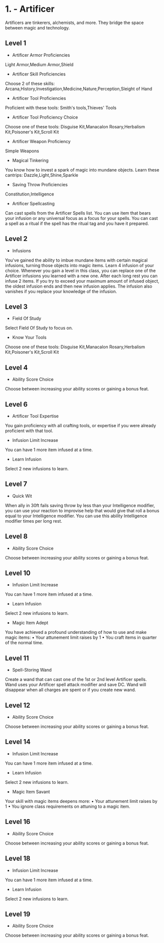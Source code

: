 # 1. - Artificer

Artificers are tinkerers, alchemists, and more. They bridge the space between magic and technology.


## Level 1

* Artificer Armor Proficiencies

Light Armor,Medium Armor,Shield

* Artificer Skill Proficiencies

Choose 2 of these skills: Arcana,History,Investigation,Medicine,Nature,Perception,Sleight of Hand

* Artificer Tool Proficiencies

Proficient with these tools: Smith's tools,Thieves' Tools

* Artificer Tool Proficiency Choice

Choose one of these tools: Disguise Kit,Manacalon Rosary,Herbalism Kit,Poisoner's Kit,Scroll Kit

* Artificer Weapon Proficiency

Simple Weapons

* Magical Tinkering

You know how to invest a spark of magic into mundane objects. Learn these cantrips: Dazzle,Light,Shine,Sparkle

* Saving Throw Proficiencies

Constitution,Intelligence

* Artificer Spellcasting

Can cast spells from the Artificer Spells list. You can use item that bears your infusion or any universal focus as a focus for your spells. You can cast a spell as a ritual if the spell has the ritual tag and you have it prepared.


## Level 2

* Infusions

You've gained the ability to imbue mundane items with certain magical infusions, turning those objects into magic items. Learn 4 infusion of your choice. Whenever you gain a level in this class, you can replace one of the Artificer infusions you learned with a new one.
After each long rest you can infuse 2 items. If you try to exceed your maximum amount of infused object, the oldest infusion ends and then new infusion applies. The infusion also vanishes if you replace your knowledge of the infusion.


## Level 3

* Field Of Study

Select Field Of Study to focus on.

* Know Your Tools

Choose one of these tools: Disguise Kit,Manacalon Rosary,Herbalism Kit,Poisoner's Kit,Scroll Kit


## Level 4

* Ability Score Choice

Choose between increasing your ability scores or gaining a bonus feat.


## Level 6

* Artificer Tool Expertise

You gain proficiency with all crafting tools, or expertise if you were already proficient with that tool.

* Infusion Limit Increase

You can have 1 more item infused at a time.

* Learn Infusion

Select 2 new infusions to learn.


## Level 7

* Quick Wit

When ally in 30ft fails saving throw by less than your Intelligence modifier, you can use your reaction to improvise help that would give that roll a bonus equal to your Intelligence modifier. You can use this ability Intelligence modifier times per long rest.


## Level 8

* Ability Score Choice

Choose between increasing your ability scores or gaining a bonus feat.


## Level 10

* Infusion Limit Increase

You can have 1 more item infused at a time.

* Learn Infusion

Select 2 new infusions to learn.

* Magic Item Adept

You have achieved a profound understanding of how to use and make magic items:
• Your attunement limit raises by 1
• You craft items in quarter of the normal time.


## Level 11

* Spell-Storing Wand

Create a wand that can cast one of the 1st or 2nd level Artificer spells. Wand uses your Artificer spell attack modifier and save DC. Wand will disappear when all charges are spent or if you create new wand.


## Level 12

* Ability Score Choice

Choose between increasing your ability scores or gaining a bonus feat.


## Level 14

* Infusion Limit Increase

You can have 1 more item infused at a time.

* Learn Infusion

Select 2 new infusions to learn.

* Magic Item Savant

Your skill with magic items deepens more:
• Your attunement limit raises by 1
• You ignore class requirements on attuning to a magic item.


## Level 16

* Ability Score Choice

Choose between increasing your ability scores or gaining a bonus feat.


## Level 18

* Infusion Limit Increase

You can have 1 more item infused at a time.

* Learn Infusion

Select 2 new infusions to learn.


## Level 19

* Ability Score Choice

Choose between increasing your ability scores or gaining a bonus feat.




